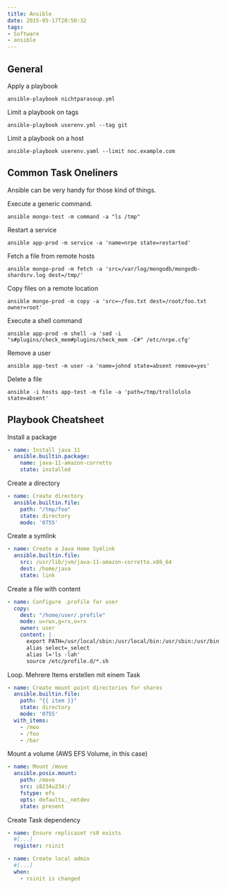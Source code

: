 ```yaml
---
title: Ansible
date: 2015-05-17T20:50:32
tags:
- Software
- ansible
---
```


## General

Apply a playbook

    ansible-playbook nichtparasoup.yml

Limit a playbook on tags

    ansible-playbook userenv.yml --tag git

Limit a playbook on a host

    ansible-playbook userenv.yaml --limit noc.example.com

## Common Task Oneliners

Ansible can be very handy for those kind of things.

Execute a generic command.

    ansible mongo-test -m command -a "ls /tmp"

Restart a service

    ansible app-prod -m service -a 'name=nrpe state=restarted'

Fetch a file from remote hosts

    ansible mongo-prod -m fetch -a 'src=/var/log/mongodb/mongodb-shardsrv.log dest=/tmp/'

Copy files on a remote location

    ansible mongo-prod -m copy -a 'src=~/foo.txt dest=/root/foo.txt owner=root'

Execute a shell command

    ansible app-prod -m shell -a 'sed -i "s#plugins/check_mem#plugins/check_mem -C#" /etc/nrpe.cfg'

Remove a user

    ansible app-test -m user -a 'name=johnd state=absent remove=yes'

Delete a file

    ansible -i hosts app-test -m file -a 'path=/tmp/trollololo state=absent'

## Playbook Cheatsheet

Install a package

```yaml
- name: Install java 11
  ansible.builtin.package:
    name: java-11-amazon-corretto
    state: installed
```

Create a directory

```yaml
- name: Create directory
  ansible.builtin.file:
    path: "/tmp/foo"
    state: directory
    mode: '0755'
```

Create a symlink

```yaml
- name: Create a Java Home Symlink
  ansible.builtin.file:
    src: /usr/lib/jvm/java-11-amazon-corretto.x86_64
    dest: /home/java
    state: link
```

Create a file with content

```yaml
- name: Configure .profile for user
  copy:
    dest: "/home/user/.profile"
    mode: u=rwx,g=rx,o=rx
    owner: user
    content: |
      export PATH=/usr/local/sbin:/usr/local/bin:/usr/sbin:/usr/bin
      alias select=_select
      alias l='ls -lah'
      source /etc/profile.d/*.sh
```

Loop. Mehrere Items erstellen mit einem Task

```yaml
- name: Create mount point directories for shares
  ansible.builtin.file:
    path: "{{ item }}"
    state: directory
    mode: '0755'
  with_items:
    - /moo
    - /foo
    - /bar
```

Mount a volume (AWS EFS Volume, in this case)

```yaml
- name: Mount /move
  ansible.posix.mount:
    path: /move
    src: i8234u234:/
    fstype: efs
    opts: defaults,_netdev
    state: present
```

Create Task dependency

```yaml
- name: Ensure replicaset rs0 exists
  #[...]
  register: rsinit

- name: Create local admin
  #[...]
  when:
    - rsinit is changed

```
